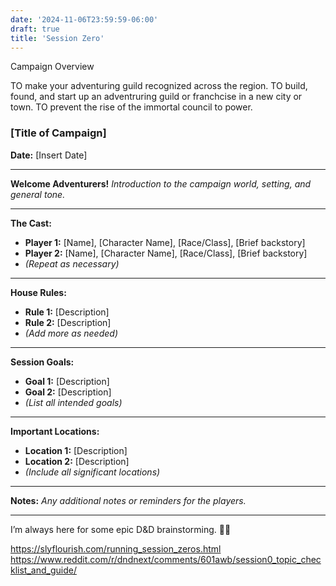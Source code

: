 ```yaml
---
date: '2024-11-06T23:59:59-06:00'
draft: true
title: 'Session Zero'
---
```


Campaign Overview

TO make your adventuring guild recognized across the region.
TO build, found, and start up an adventruring guild or franchcise in a new city or town.
TO prevent the rise of the immortal council to power.
### [Title of Campaign]
**Date:** [Insert Date]

---

**Welcome Adventurers!**
*Introduction to the campaign world, setting, and general tone.*

---

**The Cast:**
- **Player 1:** [Name], [Character Name], [Race/Class], [Brief backstory]
- **Player 2:** [Name], [Character Name], [Race/Class], [Brief backstory]
- *(Repeat as necessary)*

---

**House Rules:**
- **Rule 1:** [Description]
- **Rule 2:** [Description]
- *(Add more as needed)*

---

**Session Goals:**
- **Goal 1:** [Description]
- **Goal 2:** [Description]
- *(List all intended goals)*

---

**Important Locations:**
- **Location 1:** [Description]
- **Location 2:** [Description]
- *(Include all significant locations)*

---

**Notes:**
*Any additional notes or reminders for the players.*

---


I’m always here for some epic D&D brainstorming. 🎲📜

https://slyflourish.com/running_session_zeros.html
https://www.reddit.com/r/dndnext/comments/601awb/session0_topic_checklist_and_guide/
